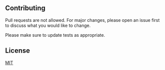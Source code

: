 ## Contributing
Pull requests are not allowed. For major changes, please open an issue first to discuss what you would like to change.

Please make sure to update tests as appropriate.

## License
[MIT](https://choosealicense.com/licenses/mit/)